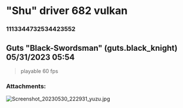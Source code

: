 # "Shu" driver 682 vulkan
### 1113344732534423552
## Guts "Black-Swordsman" (guts.black_knight) 05/31/2023 05:54 

> playable 60 fps
### Attachments: 
![Screenshot_20230530_222931_yuzu.jpg](https://yuzudiscordbackup.s3.us-west-2.amazonaws.com/files-media/1113344732534423552_Screenshot_20230530_222931_yuzu.jpg)

